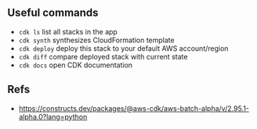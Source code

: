 ## Useful commands

 * `cdk ls`          list all stacks in the app
 * `cdk synth`       synthesizes CloudFormation template
 * `cdk deploy`      deploy this stack to your default AWS account/region
 * `cdk diff`        compare deployed stack with current state
 * `cdk docs`        open CDK documentation


## Refs

- https://constructs.dev/packages/@aws-cdk/aws-batch-alpha/v/2.95.1-alpha.0?lang=python

